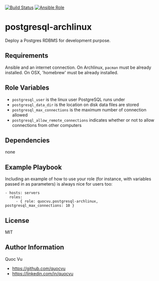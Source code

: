 [![Build Status](https://img.shields.io/travis/quocvu/postgresql-archlinux.svg)](https://travis-ci.org/quocvu/postgresql-archlinux)
[![Ansible Role](https://img.shields.io/ansible/role/20210.svg)](https://galaxy.ansible.com/quocvu/postgresql-archlinux)

postgresql-archlinux
====================

Deploy a Postgres RDBMS for development purpose.  

Requirements
------------

Ansible and an internet connection.
On Archlinux, `pacman` must be already installed.
On OSX, 'homebrew' must be already installed.


Role Variables
--------------

* `postgresql_user` is the linux user PostgreSQL runs under
* `postgresql_data_dir` is the location on disk data files are stored
* `postgresql_max_connections` is the maximum number of connection allowed
* `postgresql_allow_remote_connections` indicates whether or not to allow connections from other computers

Dependencies
------------

none

Example Playbook
----------------

Including an example of how to use your role (for instance, with variables passed in as parameters) is always nice for users too:

```
- hosts: servers
  roles:
     - { role: quocvu.postgresql-archlinux, postgresql_max_connections: 10 }
```

License
-------

MIT

Author Information
------------------

Quoc Vu  

* https://github.com/quocvu
* https://linkedin.com/in/quocvu  
